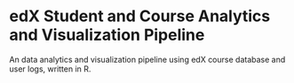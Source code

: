 # edX Student and Course Analytics and Visualization Pipeline
An data analytics and visualization pipeline using edX course database and user logs, written in R.
